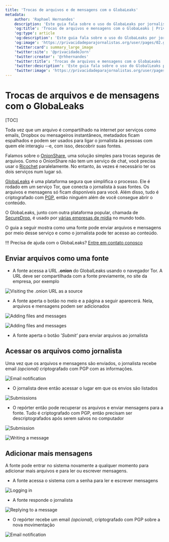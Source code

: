 ```yaml
---
title: 'Trocas de arquivos e de mensagens com o GlobaLeaks'
metadata:
    author: 'Raphael Hernandes'
    description: 'Este guia fala sobre o uso do GlobaLeaks por jornalistas para compartilhar informações de maneira segura com fontes'
    'og:title': 'Trocas de arquivos e mensagens com o GlobaLeaks | Privacidade para Jornalistas'
    'og:type': article
    'og:description': 'Este guia fala sobre o uso do GlobaLeaks por jornalistas para compartilhar informações de maneira segura com fontes'
    'og:image': 'https://privacidadeparajornalistas.org/user/pages/02.guias/07.troca-arquivos-mensagens-globaleaks/reporter-4.png'
    'twitter:card': summary_large_image
    'twitter:site': '@privacidadeJorn'
    'twitter:creator': '@rhhernandes'
    'twitter:title': 'Trocas de arquivos e mensagens com o GlobaLeaks | Privacidade para Jornalistas'
    'twitter:description': 'Este guia fala sobre o uso do GlobalLeaks por jornalistas para compartilhar informações de maneira segura com fontes'
    'twitter:image': 'https://privacidadeparajornalistas.org/user/pages/02.guias/07.troca-arquivos-mensagens-globaleaks/reporter-4.png'
---
```


# Trocas de arquivos e de mensagens com o GlobaLeaks

[TOC]

Toda vez que um arquivo é compartilhado na internet por serviços como emails, Dropbox ou mensageiros instantâneos, metadados ficam espalhados e podem ser usados para ligar o jornalista às pessoas com quem ele interagiu --e, com isso, descobrir suas fontes.

Falamos sobre o [OnionShare](../troca-segura-de-arquivos-com-onionshare), uma solução simples para trocas seguras de arquivos. Como o OnionShare não tem um serviço de chat, você precisa usar o [Ricochet](../conversas-seguras-com-ricochet) paralelamente. No entanto, às vezes é necessário ter os dois serviços num lugar só.

[GlobaLeaks](https://www.globaleaks.org/?target=_blank) é uma plataforma segura que simplifica o processo. Ele é rodado em um serviço Tor, que conecta o jornalista à suas fontes. Os arquivos e mensagens só ficam disponíveis para você. Além disso, tudo é criptografado com [PGP](/guias#seguranca-de-email), então ninguém além de você consegue abrir o conteúdo.

O GlobaLeaks, junto com outra plataforma popular, chamada de [SecureDrop](https://securedrop.org/?target=_blank), é usado por [várias empresas de mídia](https://en.wikipedia.org/wiki/GlobaLeaks#Implementations?target=_blank) no mundo todo.

O guia a seguir mostra como uma fonte pode enviar arquivos e mensagens por meio desse serviço e como o jornalista pode ter acesso ao conteúdo.

!!! Precisa de ajuda com o GlobaLeaks? [Entre em contato conosco](mailto:contato@privacidadeparajornalistas.org)

## Enviar arquivos como uma fonte

* A fonte acessa a URL **.onion** do GlobalLeaks usando o navegador Tor. A URL deve ser compartilhada com a fonte previamente, no site da empresa, por exemplo

![Visiting the .onion URL as a source](submission-1.png?lightbox=1024&cropResize=700,700)

* A fonte aperta o botão no meio e a página a seguir aparecerá. Nela, arquivos e mensagens podem ser adicionados

![Adding files and messages](submission-2.png?lightbox=1024&cropResize=700,700)

![Adding files and messages](submission-3.png?lightbox=1024&cropResize=700,700)

* A fonte aperta o botão _'Submit'_ para enviar arquivos ao jornalista

## Acessar os arquivos como jornalista

Uma vez que os arquivos e mensagens são enviados, o jornalista recebe email _(opcional)_ criptografado com PGP com as informações.

![Email notification](reporter-1.png?lightbox=1024&cropResize=700,700)

* O jornalista deve então acessar o lugar em que os envios são listados

![Submissions](reporter-2.png?lightbox=1024&cropResize=700,700)

* O repórter então pode recuperar os arquivos e enviar mensagens para a fonte. Tudo é criptografado com PGP, então precisam ser descriptografados após serem salvos no computador

![Submission](reporter-3.png?lightbox=1024&cropResize=700,700)

![Writing a message](reporter-4.png?lightbox=1024&cropResize=700,700)

## Adicionar mais mensagens

A fonte pode entrar no sistema novamente a qualquer momento para adicionar mais arquivos e para ler ou escrever mensagens. 

* A fonte acessa o sistema com a senha para ler e escrever mensagens

![Logging in](logging-in.png?lightbox=1024&cropResize=700,700)

* A fonte responde o jornalista

![Replying to a message](submission-5.png?lightbox=1024&cropResize=700,700)

* O repórter recebe um email _(opcional)_, criptografado com PGP sobre a nova movimentação

![Email notification](reporter-5.png?lightbox=1024&cropResize=700,700)